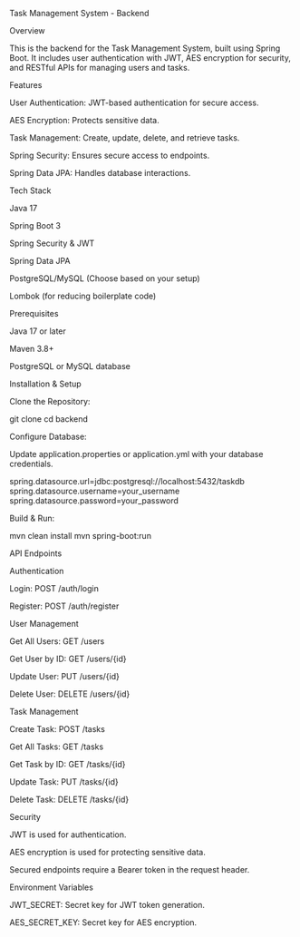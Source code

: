 Task Management System - Backend

Overview

This is the backend for the Task Management System, built using Spring Boot. It includes user authentication with JWT, AES encryption for security, and RESTful APIs for managing users and tasks.

Features

User Authentication: JWT-based authentication for secure access.

AES Encryption: Protects sensitive data.

Task Management: Create, update, delete, and retrieve tasks.

Spring Security: Ensures secure access to endpoints.

Spring Data JPA: Handles database interactions.

Tech Stack

Java 17

Spring Boot 3

Spring Security & JWT

Spring Data JPA

PostgreSQL/MySQL (Choose based on your setup)

Lombok (for reducing boilerplate code)

Prerequisites

Java 17 or later

Maven 3.8+

PostgreSQL or MySQL database

Installation & Setup

Clone the Repository:

git clone <repository-url>
cd backend

Configure Database:

Update application.properties or application.yml with your database credentials.

spring.datasource.url=jdbc:postgresql://localhost:5432/taskdb
spring.datasource.username=your_username
spring.datasource.password=your_password

Build & Run:

mvn clean install
mvn spring-boot:run

API Endpoints

Authentication

Login: POST /auth/login

Register: POST /auth/register

User Management

Get All Users: GET /users

Get User by ID: GET /users/{id}

Update User: PUT /users/{id}

Delete User: DELETE /users/{id}

Task Management

Create Task: POST /tasks

Get All Tasks: GET /tasks

Get Task by ID: GET /tasks/{id}

Update Task: PUT /tasks/{id}

Delete Task: DELETE /tasks/{id}

Security

JWT is used for authentication.

AES encryption is used for protecting sensitive data.

Secured endpoints require a Bearer token in the request header.

Environment Variables

JWT_SECRET: Secret key for JWT token generation.

AES_SECRET_KEY: Secret key for AES encryption.


